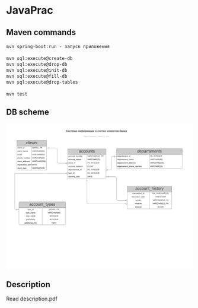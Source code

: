 # JavaPrac

## Maven commands
```
mvn spring-boot:run - запуск приложения

mvn sql:execute@create-db
mvn sql:execute@drop-db
mvn sql:execute@init-db
mvn sql:execute@fill-db
mvn sql:execute@drop-tables

mvn test
```
## DB scheme

![db scheme](db_scheme.png)

## Description

Read description.pdf
